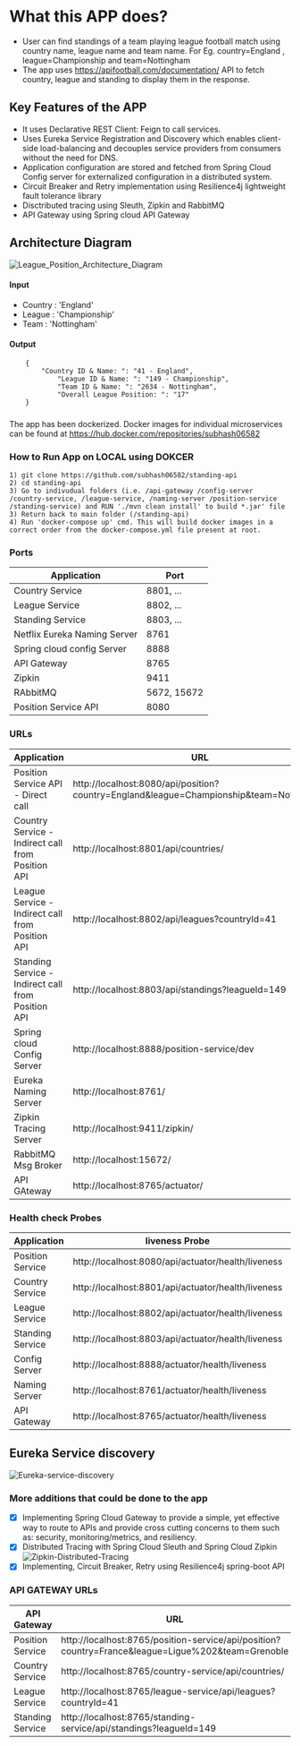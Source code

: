 # What this APP does?
- User can find standings of a team playing league football match using country name, league name and team name. For Eg. country=England , league=Championship and team=Nottingham
- The app uses https://apifootball.com/documentation/ API to fetch country, league and standing to display them in the response.

## Key Features of the APP
- It uses Declarative REST Client: Feign to call services.
- Uses Eureka Service Registration and Discovery which enables client-side load-balancing and decouples service providers from consumers without the need for DNS.
- Application configuration are stored and fetched from Spring Cloud Config server for externalized configuration in a distributed system.
- Circuit Breaker and Retry implementation using Resilience4j lightweight fault tolerance library
- Disctributed tracing using Sleuth, Zipkin and RabbitMQ
- API Gateway using Spring cloud API Gateway

## Architecture Diagram
![League_Position_Architecture_Diagram](League_Position_Architecture_Diagram.png)

#### Input
- Country : 'England'
- League  : 'Championship'
- Team    : 'Nottingham'

#### Output
```
	{
	    "Country ID & Name: ": "41 - England",
            "League ID & Name: ": "149 - Championship",
            "Team ID & Name: ": "2634 - Nottingham",
            "Overall League Position: ": "17"
	} 
```

###
The app has been dockerized. Docker images for individual microservices can be found at https://hub.docker.com/repositories/subhash06582

### How to Run App on LOCAL using DOKCER
```
1) git clone https://github.com/subhash06582/standing-api
2) cd standing-api
3) Go to indivudual folders (i.e. /api-gateway /config-server /country-service, /league-service, /naming-server /position-service /standing-service) and RUN './mvn clean install' to build *.jar' file
3) Return back to main folder (/standing-api)
4) Run 'docker-compose up' cmd. This will build docker images in a correct order from the docker-compose.yml file present at root.
```

### Ports

|     Application       |     Port          |
| ------------- | ------------- |
| Country Service | 8801, ...  |
| League Service | 8802, ... |
| Standing Service | 8803, ... |
| Netflix Eureka Naming Server | 8761 |
| Spring cloud config Server | 8888 |
| API Gateway | 8765 |
| Zipkin | 9411 |
| RAbbitMQ | 5672, 15672 |
| Position Service API | 8080 |

### URLs

|     Application       |     URL          |
| ------------- | ------------- |
| Position Service API - Direct call | http://localhost:8080/api/position?country=England&league=Championship&team=Nottingham|
| Country Service - Indirect call from Position API| http://localhost:8801/api/countries/ |
| League Service - Indirect call from Position API| http://localhost:8802/api/leagues?countryId=41|
| Standing Service - Indirect call from Position API| http://localhost:8803/api/standings?leagueId=149|
| Spring cloud Config Server | http://localhost:8888/position-service/dev|
| Eureka Naming Server | http://localhost:8761/|
| Zipkin Tracing Server | http://localhost:9411/zipkin/|
| RabbitMQ Msg Broker | http://localhost:15672/|
| API GAteway | http://localhost:8765/actuator/|


### Health check Probes

|     Application       |    liveness  Probe          |     readiness  Probe          |
| ------------- | ------------- | ------------- |
| Position Service | http://localhost:8080/api/actuator/health/liveness| http://localhost:8080/api/actuator/health/readiness |
| Country Service | http://localhost:8801/api/actuator/health/liveness | http://localhost:8801/api/actuator/health/readiness |
| League Service | http://localhost:8802/api/actuator/health/liveness| http://localhost:8802/api/actuator/health/readiness |
| Standing Service | http://localhost:8803/api/actuator/health/liveness| http://localhost:8803/api/actuator/health/readiness |
| Config Server | http://localhost:8888/actuator/health/liveness| http://localhost:8888/actuator/health/readiness |
| Naming Server | http://localhost:8761/actuator/health/liveness| http://localhost:8761/actuator/health/readiness |
| API Gateway | http://localhost:8765/actuator/health/liveness| http://localhost:8765/actuator/health/readiness |

## Eureka Service discovery
![Eureka-service-discovery](Eureka-service-discovery.png)

### More additions that could be done to the app
- [x] Implementing Spring Cloud Gateway to provide a simple, yet effective way to route to APIs and provide cross cutting concerns to them such as: security,     monitoring/metrics, and resiliency.
- [x] Distributed Tracing with Spring Cloud Sleuth and Spring Cloud Zipkin
      ![Zipkin-Distributed-Tracing](Zipkin-Distributed-Tracing.png)
- [x] Implementing, Circuit Breaker, Retry using Resilience4j spring-boot API

### API GATEWAY URLs

|     API Gateway       |     URL          |
| ------------- | ------------- |
| Position Service| http://localhost:8765/position-service/api/position?country=France&league=Ligue%202&team=Grenoble |
| Country Service| http://localhost:8765/country-service/api/countries/ |
| League Service| http://localhost:8765/league-service/api/leagues?countryId=41 |
| Standing Service| http://localhost:8765/standing-service/api/standings?leagueId=149 |
